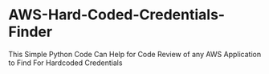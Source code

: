 # AWS-Hard-Coded-Credentials-Finder
This Simple Python Code Can Help for Code Review of any AWS Application to Find For Hardcoded Credentials
